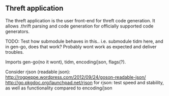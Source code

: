 ## Threft application

The threft application is the user front-end for threft code generation. It allows .thrift parsing and code generation for officially supported code generators.

TODO: Test how submodule behaves in this.. i.e. submodule tidm here, and in gen-go, does that work? Probably wont work as expected and deliver troubles.

Imports gen-go(no it wont), tidm, encoding/json, flags(?).

Consider rjson (readable json):
http://rogpeppe.wordpress.com/2012/09/24/goson-readable-json/
http://go.pkgdoc.org/launchpad.net/rjson
for rjson: test speed and stability, as well as functionality compared to encoding/json